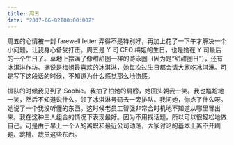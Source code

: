 ```yaml
---
title: 周五
date: "2017-06-02T00:00:00Z"
---
```


周五的心情被一封 farewell letter 弄得不是特别好，再加上花了一下午才解决一个小问题，让我身心备受打击。周五是 Y 司 CEO 梅姐的生日，也是她在 Y 司最后的一个生日了。草地上摆满了像甜甜圈一样的游泳圈（因为是“甜甜圈日”），还有冰淇淋作坊。据说是梅姐最喜欢的冰淇淋，她每次过生日都会请大家吃冰淇淋。可是写下这段话的时候，不知道为什么感觉那么地伤感。

排队的时候我见到了 Sophie。我拍了拍她的肩膀，她回头朝我一笑。我也尴尬地一笑，然后不知道说什么。领了冰淇淋号码去一旁排队。我问她，你点了什么呀。她说了一个我没听懂的东西。这时候老员工智强非常合时机地不知道从哪里冒出来。我在这种三人组合的情况下表现最好。因为不用找话题，所以可以很轻松地做自己。可是由于早上一个人的离职和最近公司动荡，大家讨论的基本上离不开刷题、跳槽、裁员这些东西。
